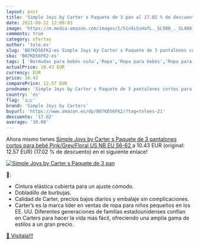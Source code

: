 ```yaml
---
layout: post
title: 'Simple Joys by Carter s Paquete de 3 pan al 17.02 % de descuento'
date: 2021-09-22 12:09:03
image: 'https://m.media-amazon.com/images/I/51u9i5sHafL._SL500_._SL400_.jpg'
comments: true
category: ofertas
author: 'tole.es'
slug: 'B07KD56FK2-es Simple Joys by Carter s Paquete de 3 pantalones cortos...'
sku: 'B07KD56FK2-es'
tags: [ 'Bermudas para bebés niña','Ropa','Ropa para bebés','Ropa para bebés niña','bebé','simple joys by carters', ]
actualPrice: 10.43 EUR
currency: EUR
price: 10.43
comparePrice: 12.57 EUR
prodname: 'Simple Joys by Carter s Paquete de 3 pantalones cortos para bebé  Pink/Grey/Floral  US NB  EU 56-62 '
country: 'es'
flag: '🇪🇸'
brand: 'Simple Joys by Carters'
buyurl: 'https://www.amazon.es/dp/B07KD56FK2/?tag=tolees-21'
descuento: '17.02'
average: '10.08'
---
```


Ahora mismo tienes [Simple Joys by Carter s Paquete de 3 pantalones cortos para bebé  Pink/Grey/Floral  US NB  EU 56-62 ](https://www.amazon.es/dp/B07KD56FK2/?tag=tolees-21) a 10.43 EUR (original: 12.57 EUR) (17.02 %  de descuento) en el siguiente enlace!

[![Simple Joys by Carter s Paquete de 3 pan](https://m.media-amazon.com/images/I/51u9i5sHafL._SL500_._SL400_.jpg)](https://www.amazon.es/dp/B07KD56FK2/?tag=tolees-21)

🔎:

- Cintura elástica cubierta para un ajuste cómodo.
- Dobladillo de burbujas.
- Calidad de Carter, precios bajos diarios y embalaje sin complicaciones.
- Carter’s es la marca líder en ventas de ropa para niños pequeños en los EE. UU. Diferentes generaciones de familias estadounidenses confían en Carters para hacer la vida más fácil, ofreciendo una amplia gama de estilos a un gran precio.

[🛒 Visítala!!!](https://www.amazon.es/dp/B07KD56FK2/?tag=tolees-21)
